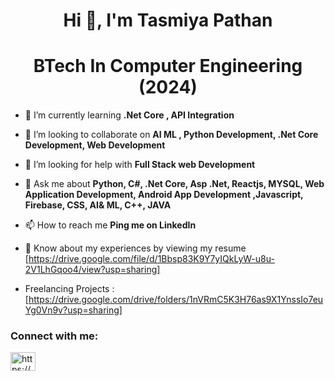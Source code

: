 <h1 align="center">Hi 👋, I'm Tasmiya Pathan</h1>
<h1 align="center">BTech In Computer Engineering (2024)</h1>


- 🌱 I’m currently learning **.Net Core , API Integration**

- 👯 I’m looking to collaborate on **AI ML , Python Development, .Net Core Development, Web Development**

- 🤝 I’m looking for help with **Full Stack web Development**

- 💬 Ask me about **Python, C#, .Net Core, Asp .Net, Reactjs, MYSQL, Web Application Development, Android App Development ,Javascript, Firebase, CSS, AI& ML, C++, JAVA**

- 📫 How to reach me **Ping me on LinkedIn**

- 📄 Know about my experiences by viewing my resume [https://drive.google.com/file/d/1Bbsp83K9Y7yIQkLyW-u8u-2V1LhGqoo4/view?usp=sharing]
- Freelancing Projects  : [https://drive.google.com/drive/folders/1nVRmC5K3H76as9X1YnssIo7euYg0Vn9v?usp=sharing]


<h3 align="left">Connect with me:</h3>
<p align="left">

<a href="https://www.linkedin.com/in/tasmiya-pathan-549671222/" target="blank"><img align="center" src="https://raw.githubusercontent.com/rahuldkjain/github-profile-readme-generator/master/src/images/icons/Social/linked-in-alt.svg" alt="https://www.linkedin.com/in/tasmiya-pathan-549671222/" height="30" width="40" /></a>


